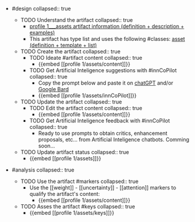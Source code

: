 
- #design
   collapsed:: true
  - TODO Understand the artifact
    collapsed:: true
    - [profile 1___assets artifact information (definition + description + examples)](https://go.innbok.com/#/page/innBoK%2Fprofile-%28id%29%2Fassets%2Finfo)
    - This artifact has type list and uses the following #classes: [asset (definition + template + list)](https://go.innbok.com/#/page/innBoK%2Fclass%2Fasset)
  - TODO Create the artifact
     collapsed:: true
    - TODO Ideate #artifact content
      collapsed:: true
      - {{embed [[profile 1/assets/content]]}}
    - TODO Get Artificial Inteligence suggestions with #innCoPilot
      collapsed:: true
      - Copy the prompt below and paste it on [chatGPT](https://chat.openai.com) and/or [Google Bard](https://bard.google.com/chat)
      - {{embed [[profile 1/assets/innCoPilot]]}}
  - TODO Update the artifact
    collapsed:: true
    - TODO Edit the artifact content
     collapsed:: true
      - {{embed [[profile 1/assets/content]]}}
    - TODO Get Artificial Inteligence feedback with #innCoPilot
      collapsed:: true
      - Ready to use prompts to obtain critics, enhancement proposals, etc... from Artificial Inteligence chatbots. Comming soon...
  - TODO Update artifact status
    collapsed:: true
    - {{embed [[profile 1/assets]]}}


- #analysis
  collapsed:: true
  - TODO Use the artifact #markers
    collapsed:: true
    - Use the [[weight]] - [[uncertainty]] - [[attention]] markers to qualify the artifact's content:
      - {{embed [[profile 1/assets/content]]}}
  - TODO Asses the artifact #keys
    collapsed:: true
    - {{embed [[profile 1/assets/keys]]}}



